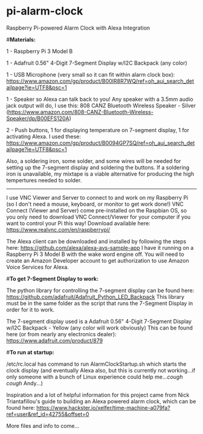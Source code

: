 # pi-alarm-clock
Raspberry Pi-powered Alarm Clock with Alexa Integration

#**Materials:**

1 - Raspberry Pi 3 Model B

1 - Adafruit 0.56" 4-Digit 7-Segment Display w/I2C Backpack (any color)

1 - USB Microphone (very small so it can fit within alarm clock box):
  https://www.amazon.com/gp/product/B00IR8R7WQ/ref=oh_aui_search_detailpage?ie=UTF8&psc=1
  
1 - Speaker so Alexa can talk back to you! Any speaker with a 3.5mm audio jack output will do, I use this:
  808 CANZ Bluetooth Wireless Speaker - Silver 
  (https://www.amazon.com/808-CANZ-Bluetooth-Wireless-Speaker/dp/B00EFS120A)
  
2 - Push buttons, 1 for displaying temperature on 7-segment display, 1 for activating Alexa. I used these:
  https://www.amazon.com/gp/product/B0094GP7SQ/ref=oh_aui_search_detailpage?ie=UTF8&psc=1
  
Also, a soldering iron, some solder, and some wires will be needed for setting up the 7-segment display and soldering the buttons.
If a soldering iron is unavailable, my mixtape is a viable alternative for producing the high tempertures needed to solder.

--------------------------------------------------------------------------------------------------------------------------------------

I use VNC Viewer and Server to connect to and work on my Raspberry Pi (so I don't need a mouse, keyboard, or monitor to get work done!)
VNC Connect (Viewer and Server) come pre-installed on the Raspbian OS, so you only need to download VNC Connect/Viewer for your computer if you want to control your Pi this way! Download available here: 
https://www.realvnc.com/en/raspberrypi/ 


The Alexa client can be downloaded and installed by following the steps here:
https://github.com/alexa/alexa-avs-sample-app 
I have it running on a Raspberry Pi 3 Model B with the wake word engine off. 
You will need to create an Amazon Developer account to get authorization to use Amazon Voice Services for Alexa.


#**To get 7-Segment Display to work:**

The python library for controlling the 7-segment display can be found here:
https://github.com/adafruit/Adafruit_Python_LED_Backpack
This library must be in the same folder as the script that runs the 7-Segment Display in order for it to work.


The 7-segment display used is a Adafruit 0.56" 4-Digit 7-Segment Display w/I2C Backpack - Yellow (any color will work obviously)
This can be found here (or from nearly any electronics dealer): 
https://www.adafruit.com/product/879


#**To run at startup:**

/etc/rc.local has command to run AlarmClockStartup.sh which starts the clock display (and eventually Alexa also, but this is currently not working...if only someone with a bunch of Linux experience could help me...*cough cough* Andy...)


Inspiration and a lot of helpful information for this project came from  Nick Triantafillou's guide to building an Alexa powered alarm clock, which can be found here: 
https://www.hackster.io/xelfer/time-machine-a079fa?ref=user&ref_id=42755&offset=0

More files and info to come...
